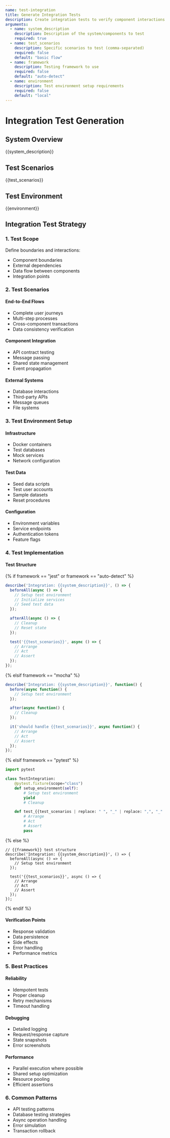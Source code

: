 ```yaml
---
name: test-integration
title: Generate Integration Tests
description: Create integration tests to verify component interactions
arguments:
  - name: system_description
    description: Description of the system/components to test
    required: true
  - name: test_scenarios
    description: Specific scenarios to test (comma-separated)
    required: false
    default: "basic flow"
  - name: framework
    description: Testing framework to use
    required: false
    default: "auto-detect"
  - name: environment
    description: Test environment setup requirements
    required: false
    default: "local"
---
```


# Integration Test Generation

## System Overview
{{system_description}}

## Test Scenarios
{{test_scenarios}}

## Test Environment
{{environment}}

## Integration Test Strategy

### 1. Test Scope
Define boundaries and interactions:
- Component boundaries
- External dependencies
- Data flow between components
- Integration points

### 2. Test Scenarios

#### End-to-End Flows
- Complete user journeys
- Multi-step processes
- Cross-component transactions
- Data consistency verification

#### Component Integration
- API contract testing
- Message passing
- Shared state management
- Event propagation

#### External Systems
- Database interactions
- Third-party APIs
- Message queues
- File systems

### 3. Test Environment Setup

#### Infrastructure
- Docker containers
- Test databases
- Mock services
- Network configuration

#### Test Data
- Seed data scripts
- Test user accounts
- Sample datasets
- Reset procedures

#### Configuration
- Environment variables
- Service endpoints
- Authentication tokens
- Feature flags

### 4. Test Implementation

#### Test Structure
{% if framework == "jest" or framework == "auto-detect" %}
```javascript
describe('Integration: {{system_description}}', () => {
  beforeAll(async () => {
    // Setup test environment
    // Initialize services
    // Seed test data
  });

  afterAll(async () => {
    // Cleanup
    // Reset state
  });

  test('{{test_scenarios}}', async () => {
    // Arrange
    // Act
    // Assert
  });
});
```
{% elsif framework == "mocha" %}
```javascript
describe('Integration: {{system_description}}', function() {
  before(async function() {
    // Setup test environment
  });

  after(async function() {
    // Cleanup
  });

  it('should handle {{test_scenarios}}', async function() {
    // Arrange
    // Act
    // Assert
  });
});
```
{% elsif framework == "pytest" %}
```python
import pytest

class TestIntegration:
    @pytest.fixture(scope="class")
    def setup_environment(self):
        # Setup test environment
        yield
        # Cleanup

    def test_{{test_scenarios | replace: " ", "_" | replace: ",", "_" | downcase}}(self, setup_environment):
        # Arrange
        # Act
        # Assert
        pass
```
{% else %}
```
// {{framework}} test structure
describe('Integration: {{system_description}}', () => {
  beforeAll(async () => {
    // Setup test environment
  });

  test('{{test_scenarios}}', async () => {
    // Arrange
    // Act  
    // Assert
  });
});
```
{% endif %}

#### Verification Points
- Response validation
- Data persistence
- Side effects
- Error handling
- Performance metrics

### 5. Best Practices

#### Reliability
- Idempotent tests
- Proper cleanup
- Retry mechanisms
- Timeout handling

#### Debugging
- Detailed logging
- Request/response capture
- State snapshots
- Error screenshots

#### Performance
- Parallel execution where possible
- Shared setup optimization
- Resource pooling
- Efficient assertions

### 6. Common Patterns
- API testing patterns
- Database testing strategies
- Async operation handling
- Error simulation
- Transaction rollback